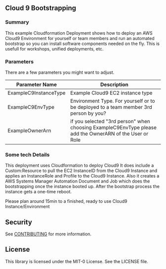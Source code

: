 ## Cloud 9 Bootstrapping 

### Summary
This example Cloudformation Deployment shows how to deploy an AWS Cloud9 Environment for yourself or team members and run an automated bootstrap so you can install software components needed on the fly. 
This is usefull for workshops, unified deployments, etc. 

### Parameters

There are a few parameters you might want to adjust. 

| Parameter Name | Description | 
| ------------- | ------------- | 
| ExampleC9InstanceType | Example Cloud9 EC2 instance type |
| ExampleC9EnvType | Environment Type. For yourself or to be deployed to a team member 3rd person by you? | 
| ExampleOwnerArn | if you selected "3rd person" when choosing ExampleC9EnvType please add the OwnerARN of the User or Role |

### Some tech Details
This deployment uses Cloudformation to deploy Cloud9 
It does include a Custom:Resource to pull the EC2 InstanceID from the Cloud9 Instance and applies an InstanceRole and Profile to the Cloud9 Instance. 
Also it creates a AWS Systems Manager Automation Document and Job which does the bootstrapping once the instance booted up. 
After the bootstrap process the instance gets a one-time reboot. 

Please plan around 15min to a finished, ready to use Cloud9 Instance/Environment

## Security

See [CONTRIBUTING](CONTRIBUTING.md#security-issue-notifications) for more information.

## License

This library is licensed under the MIT-0 License. See the LICENSE file.